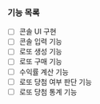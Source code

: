 ### 기능 목록
- [ ] 콘솔 UI 구현
- [ ] 콘솔 입력 기능
- [ ] 로또 생성 기능
- [ ] 로또 구매 기능
- [ ] 수익률 계산 기능
- [ ] 로또 당첨 여부 판단 기능
- [ ] 로또 당첨 통계 기능